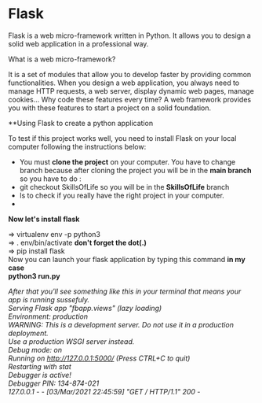 # Flask

Flask is a web micro-framework written in Python. It allows you to design a solid web application in a professional way.

What is a web micro-framework?

It is a set of modules that allow you to develop faster by providing common functionalities. When you design a web application, you always need to manage HTTP requests, a web server, display dynamic web pages, manage cookies... Why code these features every time? A web framework provides you with these features to start a project on a solid foundation.



**Using Flask to create a python application

To test if this project works well, you need to install Flask on your local computer following the instructions below:

- You must **clone the project** on your computer.
 You have to change branch because after cloning the project you will be in the **main branch** so you have to do : 
- git checkout SkillsOfLife  so you will be in the **SkillsOfLife** branch
- ls to check if you really have the right project in your computer.
- 
**Now let's install flask**

=> virtualenv env -p python3  
=> . env/bin/activate **don't forget the dot(.)**  
=> pip install flask  
Now you can launch your flask application by typing this command **in my case**  
**python3 run.py**  

*After that you'll see something like this in your terminal that means your app is running sussefuly.  
 Serving Flask app "fbapp.views" (lazy loading)*  
 *Environment: production*  
   *WARNING: This is a development server. Do not use it in a production deployment.*  
   *Use a production WSGI server instead.*  
 *Debug mode: on*  
 *Running on http://127.0.0.1:5000/ (Press CTRL+C to quit)*  
 *Restarting with stat*  
 *Debugger is active!*  
 *Debugger PIN: 134-874-021*  
*127.0.0.1 - - [03/Mar/2021 22:45:59] "GET / HTTP/1.1" 200 -*  
